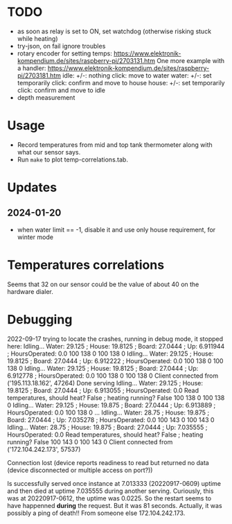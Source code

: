 # TODO

- as soon as relay is set to ON, set watchdog (otherwise risking stuck while heating)
- try-json, on fail ignore troubles
- rotary encoder for setting temps:
  https://www.elektronik-kompendium.de/sites/raspberry-pi/2703131.htm
  One more example with a handler:
    https://www.elektronik-kompendium.de/sites/raspberry-pi/2703181.htm
  idle:
    +/-: nothing
    click: move to water
  water:
    +/-:  set temporarily
    click: confirm and move to house
  house:
    +/-:  set temporarily
    click: confirm and move to idle
- depth measurement

# Usage

- Record temperatures from mid and top tank thermometer along with what our sensor says.
- Run ``make`` to plot temp-correlations.tab.

# Updates

## 2024-01-20

- when water limit == -1, disable it and use only house requirement, for winter mode


# Temperatures correlations

Seems that 32 on our sensor could be the value of about 40 on the hardware dialer.

# Debugging
2022-09-17
trying to locate the crashes, running in debug mode, it stopped here:
Idling... Water:  29.125 ; House:  19.8125 ; Board:  27.0444 ; Up:  6.911944 ; HoursOperated:  0.0
100 138 0
100 138 0
Idling... Water:  29.125 ; House:  19.8125 ; Board:  27.0444 ; Up:  6.912222 ; HoursOperated:  0.0
100 138 0
100 138 0
Idling... Water:  29.125 ; House:  19.8125 ; Board:  27.0444 ; Up:  6.912778 ; HoursOperated:  0.0
100 138 0
100 138 0
Client connected from ('195.113.18.162', 47264)
Done serving
Idling... Water:  29.125 ; House:  19.8125 ; Board:  27.0444 ; Up:  6.913055 ; HoursOperated:  0.0
Read temperatures, should heat?  False ; heating running?  False
100 138 0
100 138 0
Idling... Water:  29.125 ; House:  19.875 ; Board:  27.0444 ; Up:  6.913889 ; HoursOperated:  0.0
100 138 0
...
Idling... Water:  28.75 ; House:  19.875 ; Board:  27.0444 ; Up:  7.035278 ; HoursOperated:  0.0
100 143 0
100 143 0
Idling... Water:  28.75 ; House:  19.875 ; Board:  27.0444 ; Up:  7.035555 ; HoursOperated:  0.0
Read temperatures, should heat?  False ; heating running?  False
100 143 0
100 143 0
Client connected from ('172.104.242.173', 57537)

Connection lost (device reports readiness to read but returned no data (device disconnected or multiple access on port?))

Is successfully served once instance at 7.013333 (20220917-0609) uptime and then died at uptime 7.035555 during another serving. Curiously, this was at 20220917-0612, the uptime was 0.0225. So the restart seems to have happenned **during** the request. But it was 81 seconds. Actually, it was possibly a ping of death!! From someone else 172.104.242.173.
